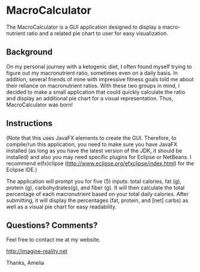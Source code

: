 MacroCalculator
===============

The MacroCalculator is a GUI application designed to display a macro-nutrient ratio and a related pie chart to user for easy visualization.

Background
----------
On my personal journey with a ketogenic diet, I often found myself trying to figure out my macronutrient ratio, sometimes even on a daily basis. In addition, several friends of mine with impressive fitness goals told me about their reliance on macronutrient ratios. With these two groups in mind, I decided to make a small application that could quickly calculate the ratio and display an additional pie chart for a visual representation. Thus, MacroCalculator was born!

Instructions
------------
(Note that this uses JavaFX elements to create the GUI. Therefore, to compile/run this application, you need to make sure you have JavaFX installed (as long as you have the latest version of the JDK, it should be installed) and also you may need specific plugins for Eclipse or NetBeans. I recommend e(fx)clipse (http://www.eclipse.org/efxclipse/index.html) for the Eclipse IDE.)

The application will prompt you for five (5) inputs: total calories, fat (g), protein (g), carbohydrates(g), and fiber (g). It will then calculate the total percentage of each macronutrient based on your total daily calories. After submitting, it will display the percentages (fat, protein, and [net] carbs) as well as a visual pie chart for easy readability.

Questions? Comments?
--------------------
Feel free to contact me at my website.

http://imagine-reality.net

Thanks,
Amelia
